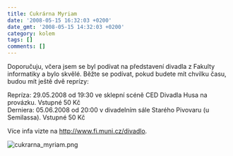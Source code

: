 ```yaml
---
title: Cukrárna Myriam
date: '2008-05-15 16:32:03 +0200'
date_gmt: '2008-05-15 14:32:03 +0200'
category: kolem
tags: []
comments: []
---
```

<p>Doporučuju, včera jsem se byl podívat na představení divadla z Fakulty informatiky a bylo skvělé. Běžte se podívat, pokud budete mít chvilku času, budou mít ještě dvě reprízy:</p>
<p>Repríza: 29.05.2008 od 19:30 ve sklepní scéně CED Divadla Husa na provázku. Vstupné 50 Kč<br />
Derniera: 05.06.2008 od 20:00 v divadelním sále Starého Pivovaru (u Semilassa). Vstupné 50 Kč</p>
<p>Více infa vizte na <a href="http://www.fi.muni.cz/divadlo">http://www.fi.muni.cz/divadlo</a>.</p>
<p><img src='/assets/migrated/wp-uploads/2008/05/cukrarna_myriam.png' alt='cukrarna_myriam.png' /></p>
